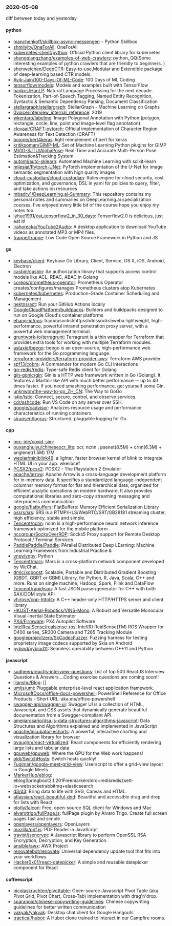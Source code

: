 ### 2020-05-08
diff between today and yesterday

#### python
* [manchenkoff/skillbox-async-messenger](https://github.com/manchenkoff/skillbox-async-messenger):  -   Python  Skillbox
* [shmilylty/OneForAll](https://github.com/shmilylty/OneForAll): OneForAll
* [kubernetes-client/python](https://github.com/kubernetes-client/python): Official Python client library for kubernetes
* [shengqiangzhang/examples-of-web-crawlers](https://github.com/shengqiangzhang/examples-of-web-crawlers): python,,QQ(Some interesting examples of python crawlers that are friendly to beginners. )
* [shenweichen/DeepCTR](https://github.com/shenweichen/DeepCTR): Easy-to-use,Modular and Extendible package of deep-learning based CTR models.
* [Avik-Jain/100-Days-Of-ML-Code](https://github.com/Avik-Jain/100-Days-Of-ML-Code): 100 Days of ML Coding
* [tensorflow/models](https://github.com/tensorflow/models): Models and examples built with TensorFlow
* [hankcs/HanLP](https://github.com/hankcs/HanLP): Natural Language Processing for the next decade. Tokenization, Part-of-Speech Tagging, Named Entity Recognition, Syntactic & Semantic Dependency Parsing, Document Classification
* [stellargraph/stellargraph](https://github.com/stellargraph/stellargraph): StellarGraph - Machine Learning on Graphs
* [0voice/interview_internal_reference](https://github.com/0voice/interview_internal_reference): 2019
* [wkentaro/labelme](https://github.com/wkentaro/labelme): Image Polygonal Annotation with Python (polygon, rectangle, circle, line, point and image-level flag annotation).
* [clovaai/CRAFT-pytorch](https://github.com/clovaai/CRAFT-pytorch): Official implementation of Character Region Awareness for Text Detection (CRAFT)
* [bojone/bert4keras](https://github.com/bojone/bert4keras): light reimplement of bert for keras
* [kritiksoman/GIMP-ML](https://github.com/kritiksoman/GIMP-ML): Set of Machine Learning Python plugins for GIMP
* [MVIG-SJTU/AlphaPose](https://github.com/MVIG-SJTU/AlphaPose): Real-Time and Accurate Multi-Person Pose Estimation&Tracking System
* [automl/auto-sklearn](https://github.com/automl/auto-sklearn): Automated Machine Learning with scikit-learn
* [milesial/Pytorch-UNet](https://github.com/milesial/Pytorch-UNet): PyTorch implementation of the U-Net for image semantic segmentation with high quality images
* [cloud-custodian/cloud-custodian](https://github.com/cloud-custodian/cloud-custodian): Rules engine for cloud security, cost optimization, and governance, DSL in yaml for policies to query, filter, and take actions on resources
* [mbadry1/DeepLearning.ai-Summary](https://github.com/mbadry1/DeepLearning.ai-Summary): This repository contains my personal notes and summaries on DeepLearning.ai specialization courses. I've enjoyed every little bit of the course hope you enjoy my notes too.
* [lyhue1991/eat_tensorflow2_in_30_days](https://github.com/lyhue1991/eat_tensorflow2_in_30_days): Tensorflow2.0  is delicious, just eat it! 
* [irahorecka/YouTube2Audio](https://github.com/irahorecka/YouTube2Audio): A desktop application to download YouTube videos as annotated MP3 or MP4 files.
* [frappe/frappe](https://github.com/frappe/frappe): Low Code Open Source Framework in Python and JS

#### go
* [keybase/client](https://github.com/keybase/client): Keybase Go Library, Client, Service, OS X, iOS, Android, Electron
* [casbin/casbin](https://github.com/casbin/casbin): An authorization library that supports access control models like ACL, RBAC, ABAC in Golang
* [coreos/prometheus-operator](https://github.com/coreos/prometheus-operator): Prometheus Operator creates/configures/manages Prometheus clusters atop Kubernetes
* [kubernetes/kubernetes](https://github.com/kubernetes/kubernetes): Production-Grade Container Scheduling and Management
* [nektos/act](https://github.com/nektos/act): Run your GitHub Actions locally 
* [GoogleCloudPlatform/buildpacks](https://github.com/GoogleCloudPlatform/buildpacks): Builders and buildpacks designed to run on Google Cloud's container platforms
* [ehang-io/nps](https://github.com/ehang-io/nps): tcpudpsocks5httpsshdnssocks5weba lightweight, high-performance, powerful intranet penetration proxy server, with a powerful web management terminal.
* [gruntwork-io/terragrunt](https://github.com/gruntwork-io/terragrunt): Terragrunt is a thin wrapper for Terraform that provides extra tools for working with multiple Terraform modules.
* [astaxie/beego](https://github.com/astaxie/beego): beego is an open-source, high-performance web framework for the Go programming language.
* [terraform-providers/terraform-provider-aws](https://github.com/terraform-providers/terraform-provider-aws): Terraform AWS provider
* [spf13/cobra](https://github.com/spf13/cobra): A Commander for modern Go CLI interactions
* [go-redis/redis](https://github.com/go-redis/redis): Type-safe Redis client for Golang
* [gin-gonic/gin](https://github.com/gin-gonic/gin): Gin is a HTTP web framework written in Go (Golang). It features a Martini-like API with much better performance -- up to 40 times faster. If you need smashing performance, get yourself some Gin.
* [unknwon/the-way-to-go_ZH_CN](https://github.com/unknwon/the-way-to-go_ZH_CN): The Way to GoGo 
* [istio/istio](https://github.com/istio/istio): Connect, secure, control, and observe services.
* [cdr/sshcode](https://github.com/cdr/sshcode): Run VS Code on any server over SSH.
* [google/cadvisor](https://github.com/google/cadvisor): Analyzes resource usage and performance characteristics of running containers.
* [sirupsen/logrus](https://github.com/sirupsen/logrus): Structured, pluggable logging for Go.

#### cpp
* [mrc-ide/covid-sim](https://github.com/mrc-ide/covid-sim): 
* [ouyanghuiyu/chineseocr_lite](https://github.com/ouyanghuiyu/chineseocr_lite): ocr, ncnn , psenet(8.5M) + crnn(6.3M) + anglenet(1.5M) 17M
* [weolar/miniblink49](https://github.com/weolar/miniblink49): a lighter, faster browser kernel of blink to integrate HTML UI in your app. wkelibcef
* [PCSX2/pcsx2](https://github.com/PCSX2/pcsx2): PCSX2 - The Playstation 2 Emulator
* [apache/arrow](https://github.com/apache/arrow): Apache Arrow is a cross-language development platform for in-memory data. It specifies a standardized language-independent columnar memory format for flat and hierarchical data, organized for efficient analytic operations on modern hardware. It also provides computational libraries and zero-copy streaming messaging and interprocess communication
* [google/flatbuffers](https://github.com/google/flatbuffers): FlatBuffers: Memory Efficient Serialization Library
* [ossrs/srs](https://github.com/ossrs/srs): SRS is a RTMP/HLS/WebRTC/SRT/GB28181 streaming cluster, high efficiency, stable and simple.
* [Tencent/ncnn](https://github.com/Tencent/ncnn): ncnn is a high-performance neural network inference framework optimized for the mobile platform
* [nccgroup/SocksOverRDP](https://github.com/nccgroup/SocksOverRDP): Socks5 Proxy support for Remote Desktop Protocol / Terminal Services
* [PaddlePaddle/Paddle](https://github.com/PaddlePaddle/Paddle): PArallel Distributed Deep LEarning: Machine Learning Framework from Industrial Practice &
* [vnpy/vnpy](https://github.com/vnpy/vnpy): Python
* [Tencent/mars](https://github.com/Tencent/mars): Mars is a cross-platform network component developed by WeChat.
* [dmlc/xgboost](https://github.com/dmlc/xgboost): Scalable, Portable and Distributed Gradient Boosting (GBDT, GBRT or GBM) Library, for Python, R, Java, Scala, C++ and more. Runs on single machine, Hadoop, Spark, Flink and DataFlow
* [Tencent/rapidjson](https://github.com/Tencent/rapidjson): A fast JSON parser/generator for C++ with both SAX/DOM style API
* [yhirose/cpp-httplib](https://github.com/yhirose/cpp-httplib): A C++ header-only HTTP/HTTPS server and client library
* [HKUST-Aerial-Robotics/VINS-Mono](https://github.com/HKUST-Aerial-Robotics/VINS-Mono): A Robust and Versatile Monocular Visual-Inertial State Estimator
* [PX4/Firmware](https://github.com/PX4/Firmware): PX4 Autopilot Software
* [IntelRealSense/realsense-ros](https://github.com/IntelRealSense/realsense-ros): Intel(R) RealSense(TM) ROS Wrapper for D400 series, SR300 Camera and T265 Tracking Module
* [googleprojectzero/SkCodecFuzzer](https://github.com/googleprojectzero/SkCodecFuzzer): Fuzzing harness for testing proprietary image codecs supported by Skia on Android
* [pybind/pybind11](https://github.com/pybind/pybind11): Seamless operability between C++11 and Python

#### javascript
* [sudheerj/reactjs-interview-questions](https://github.com/sudheerj/reactjs-interview-questions): List of top 500 ReactJS Interview Questions & Answers....Coding exercise questions are coming soon!!
* [ljianshu/Blog](https://github.com/ljianshu/Blog): []
* [umijs/umi](https://github.com/umijs/umi):  Pluggable enterprise-level react application framework.
* [MicrosoftDocs/office-docs-powershell](https://github.com/MicrosoftDocs/office-docs-powershell): PowerShell Reference for Office Products - Short URL: aka.ms/office-powershell
* [swagger-api/swagger-ui](https://github.com/swagger-api/swagger-ui): Swagger UI is a collection of HTML, Javascript, and CSS assets that dynamically generate beautiful documentation from a Swagger-compliant API.
* [amejiarosario/dsa.js-data-structures-algorithms-javascript](https://github.com/amejiarosario/dsa.js-data-structures-algorithms-javascript): Data Structures and Algorithms explained and implemented in JavaScript
* [apache/incubator-echarts](https://github.com/apache/incubator-echarts): A powerful, interactive charting and visualization library for browser
* [bvaughn/react-virtualized](https://github.com/bvaughn/react-virtualized): React components for efficiently rendering large lists and tabular data
* [gpuweb/gpuweb](https://github.com/gpuweb/gpuweb): Where the GPU for the Web work happens!
* [oldj/SwitchHosts](https://github.com/oldj/SwitchHosts): Switch hosts quickly!
* [Fugiman/google-meet-grid-view](https://github.com/Fugiman/google-meet-grid-view): Userscript to offer a grid-view layout in Google Meets
* [MarkerHub/eblog](https://github.com/MarkerHub/eblog): eblogSpringboot2.1.201Freemarkershiro+redisrediszsett-io+websocketrabbitmq+elasticsearch
* [d3/d3](https://github.com/d3/d3): Bring data to life with SVG, Canvas and HTML. 
* [atlassian/react-beautiful-dnd](https://github.com/atlassian/react-beautiful-dnd): Beautiful and accessible drag and drop for lists with React
* [plotly/falcon](https://github.com/plotly/falcon): Free, open-source SQL client for Windows and Mac 
* [alvarotrigo/fullPage.js](https://github.com/alvarotrigo/fullPage.js): fullPage plugin by Alvaro Trigo. Create full screen pages fast and simple
* [openlayers/openlayers](https://github.com/openlayers/openlayers): OpenLayers
* [mozilla/pdf.js](https://github.com/mozilla/pdf.js): PDF Reader in JavaScript
* [travist/jsencrypt](https://github.com/travist/jsencrypt): A Javascript library to perform OpenSSL RSA Encryption, Decryption, and Key Generation.
* [ansible/awx](https://github.com/ansible/awx): AWX Project
* [renovatebot/renovate](https://github.com/renovatebot/renovate): Universal dependency update tool that fits into your workflows.
* [Hacker0x01/react-datepicker](https://github.com/Hacker0x01/react-datepicker): A simple and reusable datepicker component for React

#### coffeescript
* [nicolaskruchten/pivottable](https://github.com/nicolaskruchten/pivottable): Open-source Javascript Pivot Table (aka Pivot Grid, Pivot Chart, Cross-Tab) implementation with drag'n'drop.
* [sparanoid/chinese-copywriting-guidelines](https://github.com/sparanoid/chinese-copywriting-guidelines): Chinese copywriting guidelines for better written communication
* [yakyak/yakyak](https://github.com/yakyak/yakyak): Desktop chat client for Google Hangouts
* [tractical/hubot](https://github.com/tractical/hubot): A Hubot clone trained to interact in our Campfire rooms.
